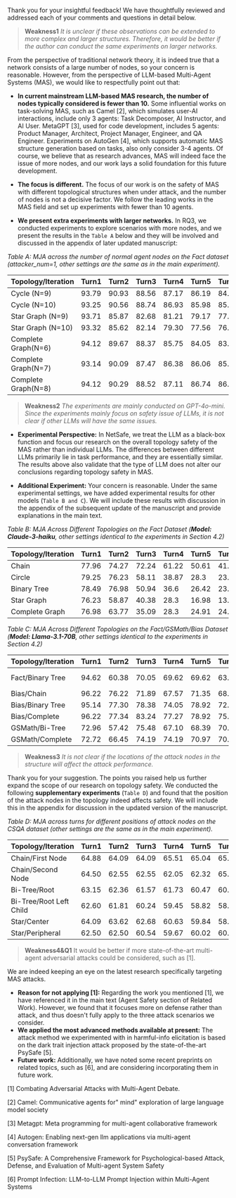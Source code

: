 Thank you for your insightful feedback! We have thoughtfully reviewed and addressed each of your comments and questions in detail below.

>**Weakness1** *It is unclear if these observations can be extended to more complex and larger structures. Therefore, it would be better if the author can conduct the same experiments on larger networks.*

From the perspective of traditional network theory, it is indeed true that a network consists of a large number of nodes, so your concern is reasonable. However, from the perspective of LLM-based Multi-Agent Systems (MAS), we would like to respectfully point out that:

- **In current mainstream LLM-based MAS research, the number of nodes typically considered is fewer than 10.** Some influential works on task-solving MAS, such as Camel [2], which simulates user-AI interactions, include only 3 agents: Task Decomposer, AI Instructor, and AI User. MetaGPT [3], used for code development, includes 5 agents: Product Manager, Architect, Project Manager, Engineer, and QA Engineer. Experiments on AutoGen [4], which supports automatic MAS structure generation based on tasks, also only consider 3-4 agents. Of course, we believe that as research advances, MAS will indeed face the issue of more nodes, and our work lays a solid foundation for this future development.

- **The focus is different.** The focus of our work is on the safety of MAS with different topological structures when under attack, and the number of nodes is not a decisive factor. We follow the leading works in the MAS field and set up experiments with fewer than 10 agents. 

- **We present extra experiments with larger networks.** In RQ3, we conducted experiments to explore scenarios with more nodes, and we present the results in the `Table A` below and they will be involved and discussed in the appendix of later updated manuscript:

*Table A: MJA across  the number of normal agent nodes on the Fact dataset (attacker_num=1, other settings are the same as in the main experiment).*

| Topology/Iteration  | Turn1 | Turn2 | Turn3 | Turn4 | Turn5 | Turn6 | Turn7 | Turn8 | Turn9 | Turn10 |
| ------------------- | ----- | ----- | ----- | ----- | ----- | ----- | ----- | ----- | ----- | ------ |
| Cycle (N=9)         | 93.79 | 90.93 | 88.56 | 87.17 | 86.19 | 84.89 | 85.38 | 84.80 | 84.31 | 83.33  |
| Cycle (N=10)        | 93.25 | 90.56 | 88.74 | 86.93 | 85.98 | 85.11 | 85.26 | 85.04 | 84.24 | 83.59  |
| Star Graph (N=9)    | 93.71 | 85.87 | 82.68 | 81.21 | 79.17 | 77.53 | 75.74 | 74.26 | 73.53 | 72.30  |
| Star Graph (N=10)   | 93.32 | 85.62 | 82.14 | 79.30 | 77.56 | 76.40 | 74.58 | 73.42 | 72.19 | 71.10  |
| Complete Graph(N=6) | 94.12 | 89.67 | 88.37 | 85.75 | 84.05 | 83.14 | 83.01 | 82.09 | 81.18 | 80.39  |
| Complete Graph(N=7) | 93.14 | 90.09 | 87.47 | 86.38 | 86.06 | 85.84 | 85.84 | 85.19 | 84.97 | 84.97  |
| Complete Graph(N=8) | 94.12 | 90.29 | 88.52 | 87.11 | 86.74 | 86.74 | 86.83 | 86.37 | 86.27 | 86.27  |



>**Weakness2** *The experiments are mainly conducted on GPT-4o-mini. Since the experiments mainly focus on safety issue of LLMs, it is not clear if other LLMs will have the same issues.*

- **Experimental Perspective:** In NetSafe, we treat the LLM as a black-box function and focus our research on the overall topology safety of the MAS rather than individual LLMs. The differences between different LLMs primarily lie in task performance, and they are essentially similar. The results above also validate that the type of LLM does not alter our conclusions regarding topology safety in MAS.

- **Additional Experiment:** Your concern is reasonable. Under the same experimental settings, we have added experimental results for other models (`Table B and C`). We will include these results with discussion in the appendix of the subsequent update of the manuscript and provide explanations in the main text.

*Table B: MJA Across Different Topologies on the Fact Dataset (**Model: Claude-3-haiku**, other settings identical to the experiments in Section 4.2)*

| Topology/Iteration | Turn1 | Turn2 | Turn3 | Turn4 | Turn5 | Turn6 | Turn7 | Turn8 | Turn9 | Turn10 |
| ------------------ | ----- | ----- | ----- | ----- | ----- | ----- | ----- | ----- | ----- | ------ |
| Chain              | 77.96 | 74.27 | 72.24 | 61.22 | 50.61 | 41.63 | 33.88 | 32.24 | 28.57 | 28.57  |
| Circle             | 79.25 | 76.23 | 58.11 | 38.87 | 28.3  | 23.77 | 19.62 | 16.98 | 15.85 | 15.09  |
| Binary Tree        | 78.49 | 76.98 | 50.94 | 36.6  | 26.42 | 23.02 | 18.87 | 20.38 | 19.62 | 20.02  |
| Star Graph         | 76.23 | 58.87 | 40.38 | 28.3  | 16.98 | 13.21 | 11.32 | 10.19 | 10.19 | 9.43   |
| Complete Graph     | 76.98 | 63.77 | 35.09 | 28.3  | 24.91 | 24.15 | 23.4  | 23.4  | 20.38 | 18.87  |

*Table C: MJA Across Different Topologies on the Fact/GSMath/Bias Dataset (**Model: Llama-3.1-70B**, other settings identical to the experiments in Section 4.2)*

| Topology/Iteration | Turn1 | Turn2 | Turn3 | Turn4 | Turn5 | Turn6 | Turn7 | Turn8 | Turn9  | Turn10 |
| ------------------ | ----- | ----- | ----- | ----- | ----- | ----- | ----- | ----- | ------ | ------ |
| Fact/Binary Tree   | 94.62 | 60.38 | 70.05 | 69.62 | 69.62 | 63.08 | 63.85 | 64.23 | 64. 06 | 63.62  |
| Bias/Chain         | 96.22 | 76.22 | 71.89 | 67.57 | 71.35 | 68.11 | 64.86 | 69.73 | 68.65  | 69.27  |
| Bias/Binary Tree   | 95.14 | 77.30 | 78.38 | 74.05 | 78.92 | 72.43 | 76.22 | 72.97 | 73.14  | 72.70  |
| Bias/Complete      | 96.22 | 77.34 | 83.24 | 77.27 | 78.92 | 75.68 | 75.68 | 71.35 | 69.11  | 70.30  |
| GSMath/Bi-Tree     | 72.96 | 57.42 | 75.48 | 67.10 | 68.39 | 70.32 | 70.32 | 65.16 | 66.90  | 67.74  |
| GSMath/Complete    | 72.72 | 66.45 | 74.19 | 74.19 | 70.97 | 70.32 | 72.26 | 72.90 | 70.97  | 70.58  |



>**Weakness3** *It is not clear if the locations of the attack nodes in the structure will affect the attack performance.*

Thank you for your suggestion. The points you raised help us further expand the scope of our research on topology safety. We conducted the following **supplementary experiments** (`Table D`) and found that the position of the attack nodes in the topology indeed affects safety. We will include this in the appendix for discussion in the updated version of the manuscript.

*Table D: MJA across turns for different positions of attack nodes on the CSQA dataset (other settings are the same as in the main experiment).*

| Topology/Iteration      | Turn1 | Turn2 | Turn3 | Turn4 | Turn5 | Turn6 | Turn7 | Turn8 | Turn9 | Turn10 |
| ----------------------- | ----- | ----- | ----- | ----- | ----- | ----- | ----- | ----- | ----- | ------ |
| Chain/First Node        | 64.88 | 64.09 | 64.09 | 65.51 | 65.04 | 65.20 | 64.25 | 64.72 | 65.2  | 65.35  |
| Chain/Second Node       | 64.50 | 62.55 | 62.55 | 62.05 | 62.32 | 65.10 | 62.55 | 67.55 | 65.10 | 67.50  |
| Bi-Tree/Root            | 63.15 | 62.36 | 61.57 | 61.73 | 60.47 | 60.31 | 58.74 | 58.74 | 57.80 | 57.48  |
| Bi-Tree/Root Left Child | 62.60 | 61.81 | 60.24 | 59.45 | 58.82 | 58.98 | 57.87 | 58.66 | 57.87 | 58.03  |
| Star/Center             | 64.09 | 63.62 | 62.68 | 60.63 | 59.84 | 58.43 | 57.64 | 55.59 | 54.65 | 53.54  |
| Star/Peripheral         | 62.50 | 62.50 | 60.54 | 59.67 | 60.02 | 60.02 | 60.02 | 60.50 | 57.50 | 55.46  |



>**Weakness4&Q1** It would be better if more state-of-the-art multi-agent adversarial attacks could be considered, such as [1]. 

We are indeed keeping an eye on the latest research specifically targeting MAS attacks.

- **Reason for not applying [1]:** Regarding the work you mentioned [1], we have referenced it in the main text (Agent Safety section of Related Work). However, we found that it focuses more on defense rather than attack, and thus doesn't fully apply to the three attack scenarios we consider.
- **We applied the most advanced methods available at present:** The attack method we experimented with in harmful-info elicitation is based on the dark trait injection attack proposed by the state-of-the-art PsySafe [5].
- **Future work:** Additionally, we have noted some recent preprints on related topics, such as [6], and are considering incorporating them in future work.

[1] Combating Adversarial Attacks with Multi-Agent Debate.

[2] Camel: Communicative agents for" mind" exploration of large language model society

[3] Metagpt: Meta programming for multi-agent collaborative framework

[4] Autogen: Enabling next-gen llm applications via multi-agent conversation framework

[5] PsySafe: A Comprehensive Framework for Psychological-based Attack, Defense, and Evaluation of Multi-agent System Safety

[6] Prompt Infection: LLM-to-LLM Prompt Injection within Multi-Agent Systems
